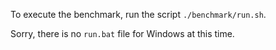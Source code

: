
To execute the benchmark, run the script `./benchmark/run.sh`.

Sorry, there is no `run.bat` file for Windows at this time.
